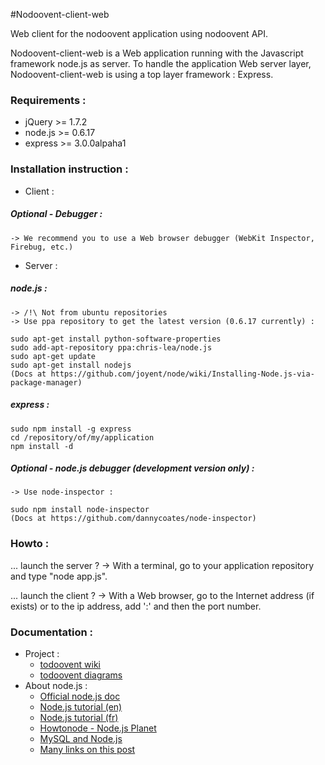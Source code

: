 #Nodoovent-client-web

Web client for the nodoovent application using nodoovent API. 

Nodoovent-client-web is a Web application running with the Javascript framework node.js as server.
To handle the application Web server layer, Nodoovent-client-web is using a top layer framework : Express.

### Requirements :

* jQuery >= 1.7.2
* node.js >= 0.6.17
* express >= 3.0.0alpaha1

### Installation instruction :

* Client : 

##### Optional - Debugger :

	-> We recommend you to use a Web browser debugger (WebKit Inspector, Firebug, etc.)

* Server :

##### node.js :

	-> /!\ Not from ubuntu repositories
	-> Use ppa repository to get the latest version (0.6.17 currently) :

	sudo apt-get install python-software-properties
	sudo add-apt-repository ppa:chris-lea/node.js
	sudo apt-get update
	sudo apt-get install nodejs
	(Docs at https://github.com/joyent/node/wiki/Installing-Node.js-via-package-manager)	

##### express :
	
	sudo npm install -g express
	cd /repository/of/my/application
	npm install -d

##### Optional - node.js debugger (development version only) :

	-> Use node-inspector :

	sudo npm install node-inspector
	(Docs at https://github.com/dannycoates/node-inspector)


### Howto :

... launch the server ?
-> With a terminal, go to your application repository and type "node app.js".

... launch the client ?
-> With a Web browser, go to the Internet address (if exists) or to the ip address, add ':' and then the port number.

### Documentation :

* Project : 
	* [todoovent wiki](https://github.com/g4llic4/nodoovent/wiki)
	* [todoovent diagrams](http://simon-renoult.com/todoovent/)
* About node.js : 
	* [Official node.js doc](http://nodejs.org/api/)
	* [Node.js tutorial (en) ](http://www.nodebeginner.org/)
	* [Node.js tutorial (fr) ](http://nodejs.developpez.com/tutoriels/javascript/node-js-livre-debutant/)
	* [Howtonode - Node.js Planet](http://howtonode.org/)
	* [MySQL and Node.js](http://www.giantflyingsaucer.com/blog/?p=2596)
	* [Many links on this post](http://stackoverflow.com/a/5511507)